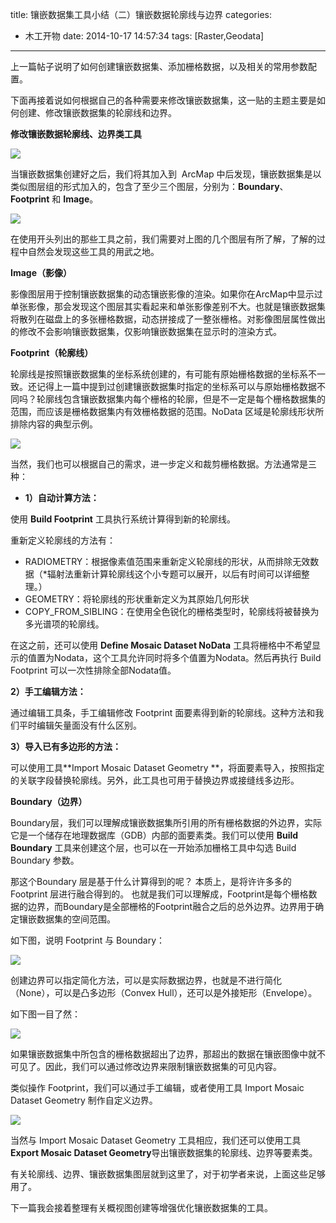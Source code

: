 title: 镶嵌数据集工具小结（二）镶嵌数据轮廓线与边界
categories:
  - 木工开物
date: 2014-10-17 14:57:34
tags: [Raster,Geodata]
---
上一篇帖子说明了如何创建镶嵌数据集、添加栅格数据，以及相关的常用参数配置。

下面再接着说如何根据自己的各种需要来修改镶嵌数据集，这一贴的主题主要是如何创建、修改镶嵌数据集的轮廓线和边界。

**修改镶嵌数据轮廓线、边界类工具**

![](http://img.blog.csdn.net/20141017145207271)

当镶嵌数据集创建好之后，我们将其加入到 &nbsp;ArcMap 中后发现，镶嵌数据集是以类似图层组的形式加入的，包含了至少三个图层，分别为：**Boundary**、**Footprint** 和 **Image**。

![](http://img.blog.csdn.net/20141017145458637)

在使用开头列出的那些工具之前，我们需要对上图的几个图层有所了解，了解的过程中自然会发现这些工具的用武之地。

**Image（影像）**

影像图层用于控制镶嵌数据集的动态镶嵌影像的渲染。如果你在ArcMap中显示过单张影像，那会发现这个图层其实看起来和单张影像差别不大。也就是镶嵌数据集将散列在磁盘上的多张栅格数据，动态拼接成了一整张栅格。对影像图层属性做出的修改不会影响镶嵌数据集，仅影响镶嵌数据集在显示时的渲染方式。

**Footprint（轮廓线）**

轮廓线是按照镶嵌数据集的坐标系统创建的，有可能有原始栅格数据的坐标系不一致。还记得上一篇中提到过创建镶嵌数据集时指定的坐标系可以与原始栅格数据不同吗？轮廓线包含镶嵌数据集内每个栅格的轮廓，但是不一定是每个栅格数据集的范围，而应该是栅格数据集内有效栅格数据的范围。NoData 区域是轮廓线形状所排除内容的典型示例。

![](http://img.blog.csdn.net/20141016153532207?watermark/2/text/aHR0cDovL2Jsb2cuY3Nkbi5uZXQva2lraXRhTW9vbg==/font/5a6L5L2T/fontsize/400/fill/I0JBQkFCMA==/dissolve/70/gravity/SouthEast)

当然，我们也可以根据自己的需求，进一步定义和裁剪栅格数据。方法通常是三种：

- **1）自动计算方法：**
  
使用 **Build Footprint** 工具执行系统计算得到新的轮廓线。

重新定义轮廓线的方法有：

 - RADIOMETRY：根据像素值范围来重新定义轮廓线的形状，从而排除无效数据（*辐射法重新计算轮廓线这个小专题可以展开，以后有时间可以详细整理。）
 - GEOMETRY：将轮廓线的形状重新定义为其原始几何形状
 - COPY_FROM_SIBLING：在使用全色锐化的栅格类型时，轮廓线将被替换为多光谱项的轮廓线。

在这之前，还可以使用 **Define Mosaic Dataset NoData** 工具将栅格中不希望显示的值置为Nodata，这个工具允许同时将多个值置为Nodata。然后再执行 Build Footprint 可以一次性排除全部Nodata值。

**2）手工编辑方法：**

通过编辑工具条，手工编辑修改 Footprint 面要素得到新的轮廓线。这种方法和我们平时编辑矢量面没有什么区别。

**3）导入已有多边形的方法：**

可以使用工具**Import Mosaic Dataset Geometry **，将面要素导入，按照指定的关联字段替换轮廓线。另外，此工具也可用于替换边界或接缝线多边形。


**Boundary（边界）**

Boundary层，我们可以理解成镶嵌数据集所引用的所有栅格数据的外边界，实际它是一个储存在地理数据库（GDB）内部的面要素类。我们可以使用 **Build Boundary** 工具来创建这个层，也可以在一开始添加栅格工具中勾选&nbsp;Build Boundary 参数。

那这个Boundary 层是基于什么计算得到的呢？ 本质上，是将许许多多的 Footprint 层进行融合得到的。 也就是我们可以理解成，Footprint是每个栅格数据的边界，而Boundary是全部栅格的Footprint融合之后的总外边界。边界用于确定镶嵌数据集的空间范围。

如下图，说明 Footprint 与 Boundary：

![](http://img.blog.csdn.net/20141017112717132?watermark/2/text/aHR0cDovL2Jsb2cuY3Nkbi5uZXQva2lraXRhTW9vbg==/font/5a6L5L2T/fontsize/400/fill/I0JBQkFCMA==/dissolve/70/gravity/SouthEast)

创建边界可以指定简化方法，可以是实际数据边界，也就是不进行简化（None），可以是凸多边形（Convex Hull），还可以是外接矩形（Envelope）。

如下图一目了然：

![](http://img.blog.csdn.net/20141017135953912)


如果镶嵌数据集中所包含的栅格数据超出了边界，那超出的数据在镶嵌图像中就不可见了。因此，我们可以通过修改边界来限制镶嵌数据集的可见内容。


类似操作 Footprint，我们可以通过手工编辑，或者使用工具&nbsp;Import Mosaic Dataset Geometry 制作自定义边界。

![](http://img.blog.csdn.net/20141017135947171)

当然与&nbsp;Import Mosaic Dataset Geometry&nbsp;工具相应，我们还可以使用工具 **Export Mosaic Dataset Geometry**导出镶嵌数据集的轮廓线、边界等要素类。


有关轮廓线、边界、镶嵌数据集图层就到这里了，对于初学者来说，上面这些足够用了。

下一篇我会接着整理有关概视图创建等增强优化镶嵌数据集的工具。
